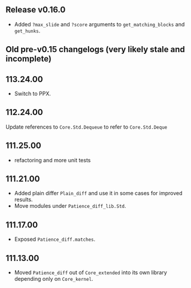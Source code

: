 ## Release v0.16.0

* Added `?max_slide` and `?score` arguments to `get_matching_blocks` and `get_hunks`.

## Old pre-v0.15 changelogs (very likely stale and incomplete)

## 113.24.00

- Switch to PPX.

## 112.24.00

Update references to `Core.Std.Dequeue` to refer to `Core.Std.Deque`

## 111.25.00

- refactoring and more unit tests

## 111.21.00

- Added plain differ `Plain_diff` and use it in some cases for
  improved results.
- Move modules under `Patience_diff_lib.Std`.

## 111.17.00

- Exposed `Patience_diff.matches`.

## 111.13.00

- Moved `Patience_diff` out of `Core_extended` into its own library
  depending only on `Core_kernel`.

